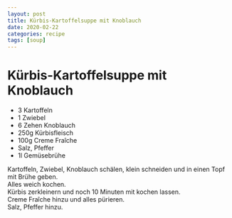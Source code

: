 ```yaml
---
layout: post
title: Kürbis-Kartoffelsuppe mit Knoblauch
date: 2020-02-22
categories: recipe
tags: [soup]
---
```

# Kürbis-Kartoffelsuppe mit Knoblauch

- 3 Kartoffeln
- 1 Zwiebel
- 6 Zehen Knoblauch
- 250g Kürbisfleisch
- 100g Creme Fraîche
- Salz, Pfeffer
- 1l Gemüsebrühe

Kartoffeln, Zwiebel, Knoblauch schälen, klein schneiden und in einen Topf mit Brühe geben.  
Alles weich kochen.  
Kürbis zerkleinern und noch 10 Minuten mit kochen lassen.  
Creme Fraîche hinzu und alles pürieren.  
Salz, Pfeffer hinzu.  
